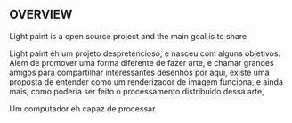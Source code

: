 ## OVERVIEW

Light paint is a open source project and the main goal is to share 



Light paint eh um projeto despretencioso, e nasceu com alguns objetivos. Alem de promover uma forma diferente de fazer arte, e chamar grandes amigos para compartilhar interessantes desenhos por aqui, existe uma proposta de entender como um renderizador de imagem funciona, e ainda mais, como poderia ser feito o processamento distribuido dessa arte,

Um computador eh capaz de processar